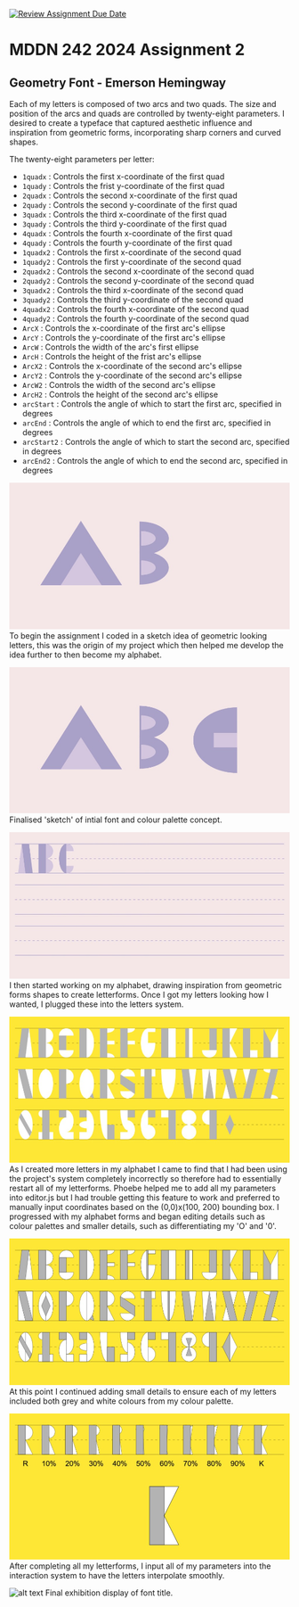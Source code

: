 [![Review Assignment Due Date](https://classroom.github.com/assets/deadline-readme-button-24ddc0f5d75046c5622901739e7c5dd533143b0c8e959d652212380cedb1ea36.svg)](https://classroom.github.com/a/xQz3oEP8)
# MDDN 242 2024 Assignment 2
## Geometry Font - Emerson Hemingway

Each of my letters is composed of two arcs and two quads. The size and position of the arcs and quads are controlled by twenty-eight parameters. I desired to create a typeface that captured aesthetic influence and inspiration from geometric forms, incorporating sharp corners and curved shapes. 

The twenty-eight parameters per letter:
  * `1quadx` : Controls the first x-coordinate of the first quad
  * `1quady` : Controls the frist y-coordinate of the first quad
  * `2quadx` : Controls the second x-coordinate of the first quad
  * `2quady` : Controls the second y-coordinate of the first quad
  * `3quadx` : Controls the third x-coordinate of the first quad
  * `3quady` : Controls the third y-coordinate of the first quad
  * `4quadx` : Controls the fourth x-coordinate of the first quad
  * `4quady` : Controls the fourth y-coordinate of the first quad
  * `1quadx2` : Controls the first x-coordinate of the second quad
  * `1quady2` : Controls the first y-coordinate of the second quad
  * `2quadx2` : Controls the second x-coordinate of the second quad
  * `2quady2` : Controls the second y-coordinate of the second quad
  * `3quadx2` : Controls the third x-coordinate of the second quad
  * `3quady2` : Controls the third y-coordinate of the second quad
  * `4quadx2` : Controls the fourth x-coordinate of the second quad
  * `4quady2` : Controls the fourth y-coordinate of the second quad
  * `ArcX` : Controls the x-coordinate of the first arc's ellipse
  * `ArcY` : Controls the y-coordinate of the first arc's ellipse
  * `ArcW` : Controls the width of the arc's first ellipse
  * `ArcH` : Controls the height of the frist arc's ellipse
  * `ArcX2` : Controls the x-coordinate of the second arc's ellipse
  * `ArcY2` : Controls the y-coordinate of the second arc's ellipse
  * `ArcW2` : Controls the width of the second arc's ellipse
  * `ArcH2` : Controls the height of the second arc's ellipse
  * `arcStart` : Controls the angle of which to start the first arc, specified in degrees
  * `arcEnd` : Controls the angle of which to end the first arc, specified in degrees
  * `arcStart2` : Controls the angle of which to start the second arc, specified in degrees
  * `arcEnd2` : Controls the angle of which to end the second arc, specified in degrees

![alt text](<preview (1).jpg>)
To begin the assignment I coded in a sketch idea of geometric looking letters, this was the origin of my project which then helped me develop the idea further to then become my alphabet.

![alt text](<preview (10).jpg>)
Finalised 'sketch' of intial font and colour palette concept.

![alt text](<preview (2).jpg>)
I then started working on my alphabet, drawing inspiration from geometric forms shapes to create letterforms. Once I got my letters looking how I wanted, I plugged these into the letters system.

![alt text](<preview (5).jpg>)
As I created more letters in my alphabet I came to find that I had been using the project's system completely incorrectly so therefore had to essentially restart all of my letterforms. Phoebe helped me to add all my parameters into editor.js but I had trouble getting this feature to work and preferred to manually input coordinates based on the (0,0)x(100, 200) bounding box. I progressed with my alphabet forms and began editing details such as colour palettes and smaller details, such as differentiating my 'O' and '0'.

![alt text](<preview (8).jpg>)
At this point I continued adding small details to ensure each of my letters included both grey and white colours from my colour palette.

![alt text](<preview (9).jpg>)
After completing all my letterforms, I input all of my parameters into the interaction system to have the letters interpolate smoothly.

![alt text](<preview (11).jpg>)
Final exhibition display of font title.